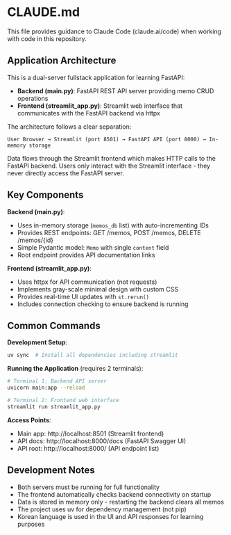 # CLAUDE.md

This file provides guidance to Claude Code (claude.ai/code) when working with code in this repository.

## Application Architecture

This is a dual-server fullstack application for learning FastAPI:

- **Backend (main.py)**: FastAPI REST API server providing memo CRUD operations
- **Frontend (streamlit_app.py)**: Streamlit web interface that communicates with the FastAPI backend via httpx

The architecture follows a clear separation:
```
User Browser → Streamlit (port 8501) → FastAPI API (port 8000) → In-memory storage
```

Data flows through the Streamlit frontend which makes HTTP calls to the FastAPI backend. Users only interact with the Streamlit interface - they never directly access the FastAPI server.

## Key Components

**Backend (main.py)**:
- Uses in-memory storage (`memos_db` list) with auto-incrementing IDs
- Provides REST endpoints: GET /memos, POST /memos, DELETE /memos/{id}
- Simple Pydantic model: `Memo` with single `content` field
- Root endpoint provides API documentation links

**Frontend (streamlit_app.py)**:
- Uses httpx for API communication (not requests)
- Implements gray-scale minimal design with custom CSS
- Provides real-time UI updates with `st.rerun()`
- Includes connection checking to ensure backend is running

## Common Commands

**Development Setup**:
```bash
uv sync  # Install all dependencies including streamlit
```

**Running the Application** (requires 2 terminals):
```bash
# Terminal 1: Backend API server
uvicorn main:app --reload

# Terminal 2: Frontend web interface
streamlit run streamlit_app.py
```

**Access Points**:
- Main app: http://localhost:8501 (Streamlit frontend)
- API docs: http://localhost:8000/docs (FastAPI Swagger UI)
- API root: http://localhost:8000/ (API endpoint list)

## Development Notes

- Both servers must be running for full functionality
- The frontend automatically checks backend connectivity on startup
- Data is stored in memory only - restarting the backend clears all memos
- The project uses uv for dependency management (not pip)
- Korean language is used in the UI and API responses for learning purposes